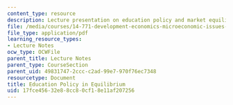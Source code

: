 ```yaml
---
content_type: resource
description: Lecture presentation on education policy and market equilibrium.
file: /media/courses/14-771-development-economics-microeconomic-issues-and-policy-models-fall-2008/17fce45632e88cc80cf18e11af207256_lec7.pdf
file_type: application/pdf
learning_resource_types:
- Lecture Notes
ocw_type: OCWFile
parent_title: Lecture Notes
parent_type: CourseSection
parent_uid: 49831747-2ccc-c2ad-99e7-970f76ec7348
resourcetype: Document
title: Education Policy in Equilibrium
uid: 17fce456-32e8-8cc8-0cf1-8e11af207256
---
```

